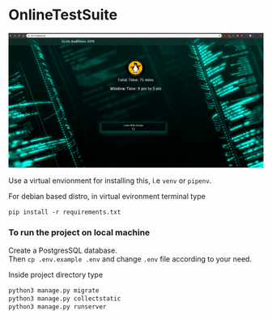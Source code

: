 # OnlineTestSuite

![alt text](.github/onlinegit.png)

Use a virtual envionment for installing this, 
i.e `venv` or `pipenv`.


For debian based distro, in virtual evironment terminal type
```shell
pip install -r requirements.txt
```
### To run the project on local machine
Create a PostgresSQL database.</br>
Then `cp .env.example .env` and change `.env` file according to your need.

Inside project directory type
```shell
python3 manage.py migrate
python3 manage.py collectstatic
python3 manage.py runserver
```